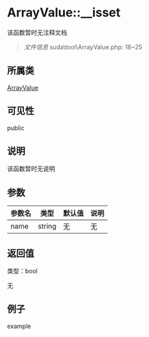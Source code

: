 # ArrayValue::__isset

该函数暂时无注释文档

> *文件信息* suda\tool\ArrayValue.php: 18~25

## 所属类 

[ArrayValue](../ArrayValue.md)

## 可见性

 public 

## 说明

该函数暂时无说明


## 参数


| 参数名 | 类型 | 默认值 | 说明 |
|--------|-----|-------|-------|
| name |  string | 无 | 无 |



## 返回值

类型：bool

无



## 例子

example